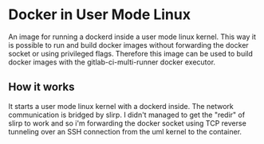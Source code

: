 # Docker in User Mode Linux

An image for running a dockerd inside a user mode linux kernel.
This way it is possible to run and build docker images without forwarding the docker socket or using privileged flags.
Therefore this image can be used to build docker images with the gitlab-ci-multi-runner docker executor.

## How it works

It starts a user mode linux kernel with a dockerd inside.
The network communication is bridged by slirp.
I didn't managed to get the "redir" of slirp to work and so i'm forwarding the docker socket using TCP reverse tunneling over an SSH connection from the uml kernel to the container. 